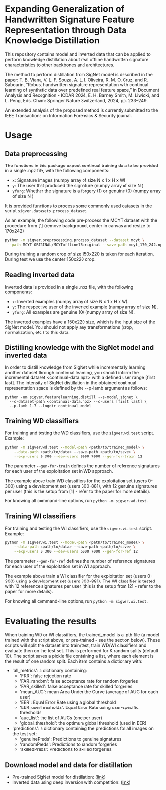 # Expanding Generalization of Handwritten Signature Feature Representation through Data Knowledge Distillation

This repository contains model and inverted data that can be applied to perform knowledge distillation about real offline handwritten signature characteristics to other backbones and architectures.

The method to perform distillation from SigNet model is described in the paper:  T. B. Viana, V. L. F. Souza, A. L. I. Oliveira, R. M. O. Cruz, and R. Sabourin, “Robust handwritten signature representation with continual learning of synthetic data over predefined real feature space,” in Document Analysis and Recognition - ICDAR 2024, E. H. Barney Smith, M. Liwicki, and L. Peng, Eds. Cham: Springer Nature Switzerland, 2024, pp. 233–249.

An extended analysis of the proposed method is currently submitted to the IEEE Transactions on Information Forensics & Security journal.

# Usage

## Data preprocessing

The functions in this package expect continual training data to be provided in a single .npz file, with the following components:

* ```x```: Signature images (numpy array of size N x 1 x H x W)
* ```y```: The user that produced the signature (numpy array of size N )
* ```yforg```: Whether the signature is a forgery (1) or genuine (0) (numpy array of size N )

It is provided functions to process some commonly used datasets in the script ```sigver.datasets.process_dataset```. 

As an example, the following code pre-process the MCYT dataset with the procedure from [1] (remove background, center in canvas and resize to 170x242)

```bash
python -m sigver.preprocessing.process_dataset --dataset mcyt \
 --path MCYT-ORIGINAL/MCYToffline75original --save-path mcyt_170_242.npz
```

During training a random crop of size 150x220 is taken for each iteration. During test we use the center 150x220 crop.

## Reading inverted data

Inverted data is provided in a single .npz file, with the following components:

* ```x```: Inverted examples (numpy array of size N x 1 x H x W).
* ```y```: The respective user of the inverted example (numpy array of size N).
* ```yforg```: All examples are genuine (0) (numpy array of size N).

The inverted examples have a 150x220 size, which is the input size of the SigNet model. You should not apply any transformations (crop, normalization, etc.) to this data.

## Distilling knowledge with the SigNet model and inverted data

In order to distill knowledge from SigNet while incrementally learning another dataset through continual learning, you should inform the incremental dataset <continual-data.npz> with a defined user range [first last]. The intensity of SigNet distillation in the obtained continual representation space is defined by the --p-lamb argument as follows:

```
python -um sigver.featurelearning.distill --s-model signet \
  --c-dataset-path <continual-data.npz> --c-users [first last] \
  --p-lamb 1.7 --logdir continual_model
```

## Training WD classifiers

For training and testing the WD classifiers, use the ```sigver.wd.test``` script. Example:

```bash
python -m sigver.wd.test --model-path <path/to/trained_model> \
    --data-path <path/to/data> --save-path <path/to/save> \
    --exp-users 0 300 --dev-users 5000 7000 --gen-for-train 12
```
The parameter ```--gen-for-train``` defines the number of reference signatures for each user of the exploitation set in WD approach.

The example above train WD classifiers for the exploitation set (users 0-300) using a development
set (users 300-881), with 12 genuine signatures per user (this is the setup from [1] - refer to 
the paper for more details). 

For knowing all command-line options, run ```python -m sigver.wd.test```.

## Training WI classifiers

For training and testing the WI classifiers, use the ```sigver.wi.test``` script. Example:

```bash
python -m sigver.wi.test --model-path <path/to/trained_model> \
    --data-path <path/to/data> --save-path <path/to/save> \
    --exp-users 0 300 --dev-users 5000 7000 --gen-for-ref 12
```

The parameter ```--gen-for-ref``` defines the number of reference signatures for each user of the exploitation set in WI approach.

The example above train a WI classifier for the exploitation set (users 0-300) using a development
set (users 300-881). The WI classifier is tested with 12 reference signatures per user (this is the setup from [2] - refer to the paper for more details). 

For knowing all command-line options, run ```python -m sigver.wi.test```.

# Evaluating the results

When training WD or WI classifiers, the trained_model is a .pth file (a model trained with the script above, or pre-trained - see the section below). These scripts will split the dataset into train/test, train WD/WI classifiers and evaluate then on the test set. This is performed for K random splits (default 10). The script saves a pickle file containing a list, where each element is the result  of one random split. Each item contains a dictionary with:

* 'all_metrics': a dictionary containing:
  * 'FRR': false rejection rate
  * 'FAR_random': false acceptance rate for random forgeries
  * 'FAR_skilled': false acceptance rate for skilled forgeries
  * 'mean_AUC': mean Area Under the Curve (average of AUC for each user)
  * 'EER': Equal Error Rate using a global threshold
  * 'EER_userthresholds': Equal Error Rate using user-specific thresholds
  * 'auc_list': the list of AUCs (one per user)
  * 'global_threshold': the optimum global threshold (used in EER)
* 'predictions': a dictionary containing the predictions for all images on the test set:
  * 'genuinePreds': Predictions to genuine signatures
  * 'randomPreds': Predictions to random forgeries
  * 'skilledPreds': Predictions to skilled forgeries


## Download model and data for distillation

* Pre-trained SigNet model for distillation: ([link](https://drive.google.com/file/d/14FNyw5ay1PLqB_jRkKvhkylj51LDZ08B/view?usp=drive_link))
* Inverted data using deep inversion with competition: ([link](https://drive.google.com/file/d/1El-9S-RKGMBmYy4G26dtvKEgAYoX2xpI/view?usp=drive_link))

